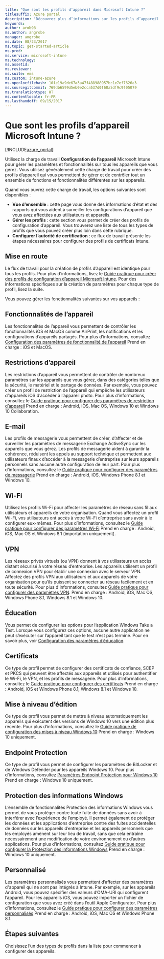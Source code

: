```yaml
---
title: "Que sont les profils d’appareil dans Microsoft Intune ?"
titlesuffix: Azure portal
description: "Découvrez plus d’informations sur les profils d’appareil Intune et comment ils peuvent vous aider à gérer et protéger les appareils de votre entreprise."
keywords: 
author: arob98
ms.author: angrobe
manager: angrobe
ms.date: 08/23/2017
ms.topic: get-started-article
ms.prod: 
ms.service: microsoft-intune
ms.technology: 
ms.assetid: 
ms.reviewer: 
ms.suite: ems
ms.custom: intune-azure
ms.openlocfilehash: 101e19a9de67a3a47f488988957bc1e7ef7626a3
ms.sourcegitcommit: 769db6599d5eb0e2cca537d0f60a5df9c9f05079
ms.translationtype: HT
ms.contentlocale: fr-FR
ms.lasthandoff: 09/15/2017
---
```

# <a name="what-are-microsoft-intune-device-profiles"></a>Que sont les profils d’appareil Microsoft Intune ?

[!INCLUDE[azure_portal](./includes/azure_portal.md)]

Utilisez la charge de travail **Configuration de l’appareil** Microsoft Intune pour gérer les paramètres et fonctionnalités sur tous les appareils que vous gérez. Vous utilisez généralement cette charge de travail pour créer des profils d’appareil qui vous permettent de gérer et de contrôler tout un ensemble de fonctions et fonctionnalités différentes sur les appareils.

Quand vous ouvrez cette charge de travail, les options suivantes sont disponibles :

- **Vue d’ensemble** : cette page vous donne des informations d’état et des rapports qui vous aident à surveiller les configurations d’appareil que vous avez affectées aux utilisateurs et appareils.
- **Gérer les profils** : cette section vous permet de créer des profils de configuration d’appareil. Vous trouverez une liste de tous les types de profils que vous pouvez créer plus loin dans cette rubrique.
- **Configurer l’autorité de certification** : ce flux de travail présente les étapes nécessaires pour configurer des profils de certificats Intune.

## <a name="getting-started"></a>Mise en route

Le flux de travail pour la création de profils d’appareil est identique pour tous les profils. Pour plus d’informations, lisez le [Guide pratique pour créer des profils de configuration d’appareil Microsoft Intune](device-profile-create.md). Pour des informations spécifiques sur la création de paramètres pour chaque type de profil, lisez la suite.

Vous pouvez gérer les fonctionnalités suivantes sur vos appareils :

## <a name="device-features"></a>Fonctionnalités de l’appareil

Les fonctionnalités de l’appareil vous permettent de contrôler les fonctionnalités iOS et MacOS comme AirPrint, les notifications et les configurations d’appareils partagés.
Pour plus d’informations, consultez [Configuration des paramètres de fonctionnalité de l’appareil](device-features-configure.md) Prend en charge : iOS et MacOS.

## <a name="device-restrictions"></a>Restrictions d’appareil
Les restrictions d’appareil vous permettent de contrôler de nombreux paramètres sur les appareils que vous gérez, dans des catégories telles que la sécurité, le matériel et le partage de données. Par exemple, vous pouvez créer un profil de restriction de l’appareil qui empêche les utilisateurs d’appareils iOS d’accéder à l’appareil photo.
Pour plus d’informations, consultez le [Guide pratique pour configurer des paramètres de restriction d’appareil](device-restrictions-configure.md) Prend en charge : Android, iOS, Mac OS, Windows 10 et Windows 10 Collaboration.

## <a name="email"></a>E-mail
Les profils de messagerie vous permettent de créer, d’affecter et de surveiller les paramètres de messagerie Exchange ActiveSync sur les appareils que vous gérez. Les profils de messagerie aident à garantir la cohérence, réduisent les appels au support technique et permettent aux utilisateurs finaux d’accéder à la messagerie d’entreprise sur leurs appareils personnels sans aucune autre configuration de leur part.
Pour plus d’informations, consultez le [Guide pratique pour configurer des paramètres de messagerie](email-settings-configure.md) Prend en charge : Android, iOS, Windows Phone 8.1 et Windows 10.

## <a name="wi-fi"></a>Wi-Fi
Utilisez les profils Wi-Fi pour affecter les paramètres de réseau sans fil aux utilisateurs et appareils de votre organisation. Quand vous affectez un profil Wi-Fi, vos utilisateurs ont accès à votre Wi-Fi d’entreprise sans avoir à le configurer eux-mêmes.
Pour plus d’informations, consultez le [Guide pratique pour configurer des paramètres Wi-Fi](wi-fi-settings-configure.md) Prend en charge : Android, iOS, Mac OS et Windows 8.1 (importation uniquement).

## <a name="vpn"></a>VPN
Les réseaux privés virtuels (ou VPN) donnent à vos utilisateurs un accès distant sécurisé à votre réseau d’entreprise. Les appareils utilisent un profil de connexion VPN pour établir une connexion avec le serveur VPN. Affectez des profils VPN aux utilisateurs et aux appareils de votre organisation pour qu’ils puissent se connecter au réseau facilement et en toute sécurité.
Pour plus d'informations, consultez [Guide pratique pour configurer des paramètres VPN](vpn-settings-configure.md).
Prend en charge : Android, iOS, Mac OS, Windows Phone 8.1, Windows 8.1 et Windows 10.

## <a name="education"></a>Éducation
Vous permet de configurer les options pour l’application Windows Take a Test. Lorsque vous configurez ces options, aucune autre application ne peut s’exécuter sur l’appareil tant que le test n’est pas terminé.
Pour en savoir plus, voir [Configuration des paramètres d’éducation](education-settings-configure.md)

## <a name="certificates"></a>Certificats
Ce type de profil permet de configurer des certificats de confiance, SCEP et PKCS qui peuvent être affectés aux appareils et utilisés pour authentifier le Wi-Fi, le VPN, et les profils de messagerie.
Pour plus d’informations, consultez le [Guide pratique pour configurer des certificats](certificates-configure.md) Prend en charge : Android, iOS et Windows Phone 8.1, Windows 8.1 et Windows 10.

## <a name="edition-upgrade"></a>Mise à niveau d’édition
Ce type de profil vous permet de mettre à niveau automatiquement les appareils qui exécutent des versions de Windows 10 vers une édition plus récente.
Pour plus d’informations, consultez le [Guide pratique de configuration des mises à niveau Windows 10](edition-upgrade-configure-windows-10.md) Prend en charge : Windows 10 uniquement.

## <a name="endpoint-protection"></a>Endpoint Protection
Ce type de profil vous permet de configurer les paramètres de BitLocker et de Windows Defender pour les appareils Windows 10.
Pour plus d’informations, consultez [Paramètres Endpoint Protection pour Windows 10](endpoint-protection-windows-10.md) Prend en charge : Windows 10 uniquement.

## <a name="windows-information-protection"></a>Protection des informations Windows
L’ensemble de fonctionnalités Protection des informations Windows vous permet de vous protéger contre toute fuite de données sans avoir à interférer avec l’expérience de l’employé. Il permet également de protéger les données et les applications d’entreprise contre des fuites accidentelles de données sur les appareils d’entreprise et les appareils personnels que les employés amènent sur leur lieu de travail, sans que cela entraîne nécessairement une modification de votre environnement ou d’autres applications.
Pour plus d’informations, consultez [Guide pratique pour configurer la Protection des informations Windows](windows-information-protection-configure.md) Prend en charge : Windows 10 uniquement.

## <a name="custom"></a>Personnalisé
Les paramètres personnalisés vous permettent d’affecter des paramètres d'appareil qui ne sont pas intégrés à Intune. Par exemple, sur les appareils Android, vous pouvez spécifier des valeurs d’OMA-URI qui configurent l’appareil. Pour les appareils iOS, vous pouvez importer un fichier de configuration que vous avez créé dans l’outil Apple Configurator.
Pour plus d’informations, consultez le [Guide pratique pour configurer des paramètres personnalisés](custom-settings-configure.md) Prend en charge : Android, iOS, Mac OS et Windows Phone 8.1.

## <a name="next-steps"></a>Étapes suivantes
Choisissez l’un des types de profils dans la liste pour commencer à configurer des appareils.
